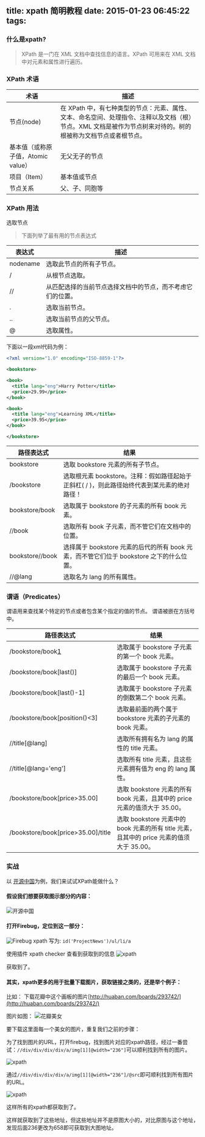 title: xpath 简明教程
date: 2015-01-23 06:45:22
tags:
---

### 什么是xpath?

> XPath 是一门在 XML 文档中查找信息的语言。XPath 可用来在 XML 文档中对元素和属性进行遍历。

### XPath 术语

|术语|描述|
|-|-|
|节点(node)|在 XPath 中，有七种类型的节点：元素、属性、文本、命名空间、处理指令、注释以及文档（根）节点。XML 文档是被作为节点树来对待的。树的根被称为文档节点或者根节点。|
|基本值（或称原子值，Atomic value）|无父无子的节点|
|项目（Item）|基本值或节点|
|节点关系|父、子、同胞等|


### XPath 用法

选取节点

> 下面列举了最有用的节点表达式

|表达式|描述|
|-|-|
|nodename|选取此节点的所有子节点。|
|/|从根节点选取。|
|//|从匹配选择的当前节点选择文档中的节点，而不考虑它们的位置。|
|.| 	选取当前节点。|
|.. 	|选取当前节点的父节点。|
|@ |	选取属性。|

下面以一段xml代码为例：

```xml
<?xml version="1.0" encoding="ISO-8859-1"?>

<bookstore>

<book>
  <title lang="eng">Harry Potter</title>
  <price>29.99</price>
</book>

<book>
  <title lang="eng">Learning XML</title>
  <price>39.95</price>
</book>

</bookstore>
```

|路径表达式 |	结果|
|-|-|
|bookstore |	选取 bookstore 元素的所有子节点。|
|/bookstore 	|选取根元素 bookstore。注释：假如路径起始于正斜杠( / )，则此路径始终代表到某元素的绝对路径！|
|bookstore/book |	选取属于 bookstore 的子元素的所有 book 元素。|
|//book |	选取所有 book 子元素，而不管它们在文档中的位置。|
|bookstore//book |	选择属于 bookstore 元素的后代的所有 book 元素，而不管它们位于 bookstore 之下的什么位置。|
|//@lang |	选取名为 lang 的所有属性。|

### 谓语（Predicates）

谓语用来查找某个特定的节点或者包含某个指定的值的节点。
谓语被嵌在方括号中。

|路径表达式 |	结果|
|-|-|
|/bookstore/book[1] |	选取属于 bookstore 子元素的第一个 book 元素。|
|/bookstore/book[last()] |	选取属于 bookstore 子元素的最后一个 book 元素。|
|/bookstore/book[last()-1] |	选取属于 bookstore 子元素的倒数第二个 book 元素。|
|/bookstore/book[position()<3] |	选取最前面的两个属于 bookstore 元素的子元素的 book 元素。|
|//title[@lang] |	选取所有拥有名为 lang 的属性的 title 元素。|
|//title[@lang='eng'] |	选取所有 title 元素，且这些元素拥有值为 eng 的 lang 属性。|
|/bookstore/book[price>35.00] |	选取 bookstore 元素的所有 book 元素，且其中的 price 元素的值须大于 35.00。|
|/bookstore/book[price>35.00]/title |	选取 bookstore 元素中的 book 元素的所有 title 元素，且其中的 price 元素的值须大于 35.00。|

### 实战

以 [开源中国][1]为例，我们来试试XPath能做什么？
#### 假设我们想要获取图示部分的内容：
![开源中国][2]

#### 打开Firebug，定位到这一部分：
![Firebug][3]
xpath 写为: `id('ProjectNews')/ul/li/a`

使用插件 xpath checker 查看到获取到的信息
![xpath][4]

获取到了。

#### 其实，xpath更多的用于批量下载图片，获取链接之类的，还是举个例子：

比如： 下载花瓣中这个画板的图片[http://huaban.com/boards/293742/](http://huaban.com/boards/293742/)

图片如图：
![花瓣美女](http://harchiko.qiniudn.com/how-to-use-xpath/huaban.png)

要下载这里面每一个美女的图片，重复我们之前的步骤：

为了找到图片的URL，打开firebug，找到图片对应的xpath路径，经过一番尝试：`//div/div/div/div/a/img[1][@width="236"]`可以顺利找到所有的图片。

![xpath](http://harchiko.qiniudn.com/how-to-use-xpath/huaban_xpath_01.png)

通过`//div/div/div/div/a/img[1][@width="236"]/@src`即可顺利找到所有图片的URL。

![xpath](http://harchiko.qiniudn.com/how-to-use-xpath/huaban_xpath_02.png)

这样所有的xpath都获取到了。


这样就获取到了这些地址，但这些地址并不是原图大小的，对比原图与这个地址，发现后面236更改为658即可获取到大图地址。


	

  [1]: http://www.oschina.net/ "开源中国"
  [2]: http://harchiko.qiniudn.com/how-to-use-xpath/oschina.png "开源中国"
  [3]: http://harchiko.qiniudn.com/how-to-use-xpath/oschina-firebug.png "firebug"
  [4]: http://harchiko.qiniudn.com/how-to-use-xpath/xpath.png "xpath"